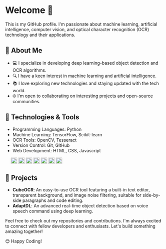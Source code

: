 # Welcome 👋
This is my GitHub profile. I'm passionate about machine learning, artificial intelligence, computer vision, and optical character recognition (OCR) technology and their applications.


## 🚀 About Me
- 💻 I specialize in developing deep learning-based object detection and OCR algorithms.
- 🔍 I have a keen interest in machine learning and artificial intelligence.
- 📚 I love exploring new technologies and staying updated with the tech world.
- 🌐 I'm open to collaborating on interesting projects and open-source communities.


## 🔧 Technologies & Tools
- Programming Languages: Python
- Machine Learning: TensorFlow, Scikit-learn
- OCR Tools: OpenCV, Tesseract
- Version Control: Git, GitHub
- Web Development: HTML, CSS, Javascript



<p align="left">
&emsp; <a href="https://www.python.org/" target="_blank" rel="noreferrer"><img src="https://raw.githubusercontent.com/danielcranney/readme-generator/main/public/icons/skills/python-colored.svg" width="20" height="20" alt="Python" /></a>
<a href="https://www.tensorflow.org/" target="_blank" rel="noreferrer"><img src="https://raw.githubusercontent.com/danielcranney/readme-generator/main/public/icons/skills/tensorflow-colored.svg" width="20" height="20" alt="TensorFlow" /></a>
<a href="https://developer.mozilla.org/en-US/docs/Glossary/HTML5" target="_blank" rel="noreferrer"><img src="https://raw.githubusercontent.com/danielcranney/readme-generator/main/public/icons/skills/html5-colored.svg" width="20" height="20" alt="HTML5" /></a>
<a href="https://www.w3.org/TR/CSS/#css" target="_blank" rel="noreferrer"><img src="https://raw.githubusercontent.com/danielcranney/readme-generator/main/public/icons/skills/css3-colored.svg" width="20" height="20" alt="CSS3" /></a>
<a href="https://developer.mozilla.org/en-US/docs/Web/JavaScript" target="_blank" rel="noreferrer"><img src="https://raw.githubusercontent.com/danielcranney/readme-generator/main/public/icons/skills/javascript-colored.svg" width="20" height="20" alt="JavaScript" /></a>
<a href="https://code.visualstudio.com/" target="_blank" rel="noreferrer"><img src="https://raw.githubusercontent.com/danielcranney/readme-generator/main/public/icons/skills/visualstudiocode.svg" width="20" height="20" alt="VS Code" /></a>
<a href="https://git-scm.com/" target="_blank" rel="noreferrer"><img src="https://raw.githubusercontent.com/danielcranney/readme-generator/main/public/icons/skills/git-colored.svg" width="20" height="20" alt="Git" /></a>                   
</p>

## 🌟 Projects
- **CubeOCR**: An easy-to-use OCR tool featuring a built-in text editor, transparent background, and image noise filtering, suitable for side-by-side paragraphs and code editing.
- **AdaptDL**: An advanced real-time object detection based on voice speech command using deep learning.


Feel free to check out my repositories and contributions. I'm always excited to connect with fellow developers and enthusiasts. Let's build something amazing together!

😊 Happy Coding!